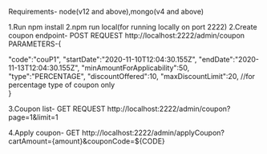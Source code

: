 Requirements- node(v12 and above),mongo(v4 and above)

1.Run npm install
2.npm run local(for running locally on port 2222)
2.Create coupon 
   endpoint- POST REQUEST http://localhost:2222/admin/coupon
   PARAMETERS-{

"code":"couP1",
"startDate":"2020-11-10T12:04:30.155Z",
"endDate":"2020-11-13T12:04:30.155Z",
"minAmountForApplicability":50,
"type":"PERCENTAGE",
"discountOffered":10,
"maxDiscountLimit":20,  //for percentage type of coupon only  
}

3.Coupon list-  GET REQUEST http://localhost:2222/admin/coupon?page=1&limit=1

4.Apply coupon- GET http://localhost:2222/admin/applyCoupon?cartAmount={amount}&couponCode=${CODE}
